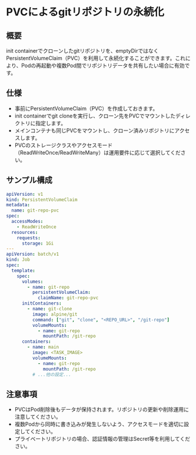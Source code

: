 # PVCによるgitリポジトリの永続化

## 概要
init containerでクローンしたgitリポジトリを、emptyDirではなくPersistentVolumeClaim（PVC）を利用して永続化することができます。これにより、Podの再起動や複数Pod間でリポジトリデータを共有したい場合に有効です。

## 仕様
- 事前にPersistentVolumeClaim（PVC）を作成しておきます。
- init containerでgit cloneを実行し、クローン先をPVCでマウントしたディレクトリに指定します。
- メインコンテナも同じPVCをマウントし、クローン済みリポジトリにアクセスします。
- PVCのストレージクラスやアクセスモード（ReadWriteOnce/ReadWriteMany）は運用要件に応じて選択してください。

## サンプル構成
```yaml
apiVersion: v1
kind: PersistentVolumeClaim
metadata:
  name: git-repo-pvc
spec:
  accessModes:
    - ReadWriteOnce
  resources:
    requests:
      storage: 1Gi
---
apiVersion: batch/v1
kind: Job
spec:
  template:
    spec:
      volumes:
        - name: git-repo
          persistentVolumeClaim:
            claimName: git-repo-pvc
      initContainers:
        - name: git-clone
          image: alpine/git
          command: ["git", "clone", "<REPO_URL>", "/git-repo"]
          volumeMounts:
            - name: git-repo
              mountPath: /git-repo
      containers:
        - name: main
          image: <TASK_IMAGE>
          volumeMounts:
            - name: git-repo
              mountPath: /git-repo
          # ...他の設定...
```

## 注意事項
- PVCはPod削除後もデータが保持されます。リポジトリの更新や削除運用に注意してください。
- 複数Podから同時に書き込みが発生しないよう、アクセスモードを適切に設定してください。
- プライベートリポジトリの場合、認証情報の管理はSecret等を利用してください。 
